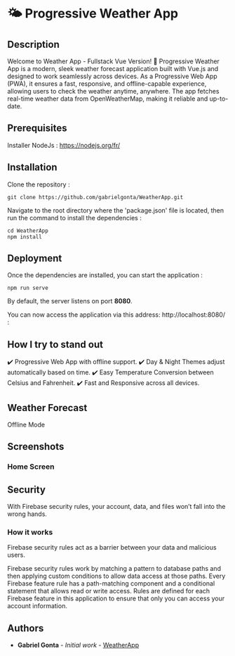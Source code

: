 # 🌤️ Progressive Weather App

## Description

Welcome to Weather App - Fullstack Vue Version! 🎉 
Progressive Weather App is a modern, sleek weather forecast application built with Vue.js and designed to work seamlessly across devices. As a Progressive Web App (PWA), it ensures a fast, responsive, and offline-capable experience, allowing users to check the weather anytime, anywhere. The app fetches real-time weather data from OpenWeatherMap, making it reliable and up-to-date.

## Prerequisites
Installer NodeJs : https://nodejs.org/fr/

## Installation

Clone the repository :

```
git clone https://github.com/gabrielgonta/WeatherApp.git
```

Navigate to the root directory where the 'package.json' file is located, then run the command to install the dependencies :

```
cd WeatherApp
npm install
```

## Deployment

Once the dependencies are installed, you can start the application :

```
npm run serve
```

By default, the server listens on port **8080**. 

You can now access the application via this address: http://localhost:8080/ :

## How I try to stand out

  ✔️ Progressive Web App with offline support.
  ✔️ Day & Night Themes adjust automatically based on time.
  ✔️ Easy Temperature Conversion between Celsius and Fahrenheit.
  ✔️ Fast and Responsive across all devices.

## Weather Forecast

Offline Mode

## Screenshots

### Home Screen


## Security

With Firebase security rules, your account, data, and files won’t fall into the wrong hands.

### How it works

Firebase security rules act as a barrier between your data and malicious users.

Firebase security rules work by matching a pattern to database paths and then applying custom conditions to allow data access at those paths. Every Firebase feature rule has a path-matching component and a conditional statement that allows read or write access. Rules are defined for each Firebase feature in this application to ensure that only you can access your account information.

## Authors

* **Gabriel Gonta** - *Initial work* - [WeatherApp](https://github.com/gabrielgonta/WeatherApp.git)